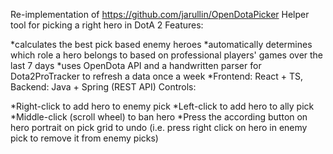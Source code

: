 Re-implementation of https://github.com/jarullin/OpenDotaPicker 
Helper tool for picking a right hero in DotA 2 Features:

*calculates the best pick based enemy heroes
*automatically determines which role a hero belongs to based on professional players' games over the last 7 days
*uses OpenDota API and a handwritten parser for Dota2ProTracker to refresh a data once a week
*Frontend: React + TS, Backend: Java + Spring (REST API)
Controls:

*Right-click to add hero to enemy pick
*Left-click to add hero to ally pick
*Middle-click (scroll wheel) to ban hero
*Press the according button on hero portrait on pick grid to undo (i.e. press right click on hero in enemy pick to remove it from enemy picks)
